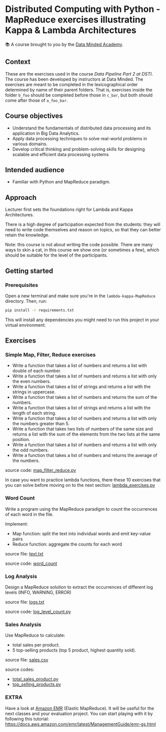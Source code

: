 # Distributed Computing with Python - MapReduce exercises illustrating Kappa & Lambda Architectures

📚 A course brought to you by the [Data Minded Academy].

## Context

These are the exercises used in the course *Data Pipeline Part 2 at DSTI*.  
The course has been developed by instructors at Data Minded. The
exercises are meant to be completed in the lexicographical order determined by
name of their parent folders. That is, exercises inside the folder `b_foo`
should be completed before those in `c_bar`, but both should come after those
of `a_foo_bar`.

## Course objectives

- Understand the fundamentals of distributed data processing and its application in Big Data Analytics.
- Apply data processing techniques to solve real-world problems in various domains.
- Develop critical thinking and problem-solving skills for designing scalable and efficient data processing systems

## Intended audience

- Familiar with Python and MapReduce paradigm.

## Approach

Lecturer first sets the foundations right for Lambda and Kappa Architectures.

There is a high degree of participation expected from the students: they
will need to write code themselves and reason on topics, so that they can
better retain the knowledge.

Note: this course is not about writing the code possible. There are
many ways to skin a cat, in this course we show one (or sometimes a few), which
should be suitable for the level of the participants.

## Getting started

### Prerequisites
Open a new terminal and make sure you're in the `lambda-kappa-MapReduce` directory. Then, run:

```bash
pip install -r requirements.txt
```

This will install any dependencies you might need to run this project in your virtual environment.


## Exercises

### Simple Map, Filter, Reduce exercises

* Write a function that takes a list of numbers and returns a list with double of each number.  
* Write a function that takes a list of numbers and returns a list with only the even numbers.  
* Write a function that takes a list of strings and returns a list with the strings in uppercase. 
* Write a function that takes a list of numbers and returns the sum of the numbers. 
* Write a function that takes a list of strings and returns a list with the length of each string. 
* Write a function that takes a list of numbers and returns a list with only the numbers greater than 5. 
* Write a function that takes two lists of numbers of the same size and returns a list with the sum of the elements from the two lists at the same position. 
* Write a function that takes a list of numbers and returns a list with only the odd numbers. 
* Write a function that takes a list of numbers and returns the average of the numbers.

source code: [map_filter_reduce.py](exercises/a_simple_map_filter_reduce/map_filter_reduce.py)

In case you want to practice lambda functions, there these 10 exercises that you can solve before moving on to the next 
section: [lambda_exercises.py](exercises/a_simple_map_filter_reduce/lambda_exercises.py)

### Word Count
Write a program using the MapReduce paradigm to count the occurrences of each word in the file.

Implement:
* Map function: split the text into individual words and emit key-value pairs
* Reduce function: aggregate the counts for each word

source file: [text.txt](exercises/resources/text.txt)

source code: [word_count](exercises/b_word_count/word_count.py)

### Log Analysis
Design a MapReduce solution to extract the occurrences of different log levels (INFO, WARNING, ERROR)

source file: [logs.txt](exercises/resources/logs.txt)

source code: [log_level_count.py](exercises/c_log_analytics/log_level_count.py)

### Sales Analysis
Use MapReduce to calculate:
* total sales per product.
* 5 top-selling products (top 5 product, highest quantity sold).

source file: [sales.csv](exercises/resources/sales.csv)

source codes:
* [total_sales_product.py](exercises/d_sales_analysis/total_sales_product.py)
* [top_selling_products.py](exercises/d_sales_analysis/top_selling_products.py)


### EXTRA

Have a look at [Amazon EMR](https://aws.amazon.com/emr/) (Elastic MapReduce). It will be useful for the next classes 
and your evaluation project. You can start playing with it by following this tutorial: https://docs.aws.amazon.com/emr/latest/ManagementGuide/emr-gs.html


[Data Minded Academy]: https://www.dataminded.academy/
